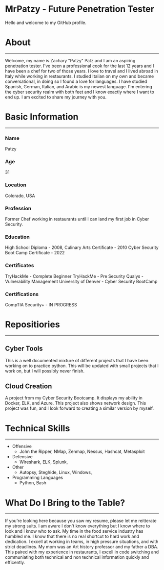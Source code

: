 # MrPatzy - Future Penetration Tester

Hello and welcome to my GitHub profile.

# About
-----

Welcome, my name is Zachary "Patzy" Patz and I am an aspiring penetration tester. I've been a professional cook for the last 12 years and I have been a chef for two of those years. I love to travel and I lived abroad in Italy while working in restaurants. I studied Italian on my own and became conversational, in doing so I found a love for languages. I have studied Spanish, German, Italian, and Arabic is my newest language. I'm entering the cyber security realm with both feet and I know exactly where I want to end up. I am excited to share my journey with you. 

# Basic Information
-----

### Name
 Patzy

### Age
 31

### Location
 Colorado, USA

### Profession
 Former Chef working in restaurants until I can land my first job in Cyber Security. 

### Education
 High School Diploma - 2008,
 Culinary Arts Certificate - 2010
 Cyber Security Boot Camp Certificate - 2022

### Certificates
 TryHackMe - Complete Beginner
 TryHackMe - Pre Security
 Qualys - Vulnerability Management
 University of Denver - Cyber Security BootCamp

### Certifications
 CompTIA Security+ - IN PROGRESS

# Repositiories
----- 

## Cyber Tools

This is a well documented mixture of different projects that I have been working on to practice python. This will be updated with small projects that I work on, but I will possibly never finish. 

## Cloud Creation

A project from my Cyber Security Bootcamp. It displays my ability in Docker, ELK, and Azure. This project also shows network design. This project was fun, and I look forward to creating a similar version by myself. 

# Technical Skills
-----

 - Offensive
    - John the Ripper, NMap, Zenmap, Nessus, Hashcat, Metasploit
 - Defensive 
    - Wireshark, ELK, Splunk, 
 - Other
    - Autopsy, Steghide, Linux, Windows, 
 - Programming Languages
    - Python, Bash

# What Do I Bring to the Table?
-----

If you're looking here because you saw my resume, please let me reitterate my strong suits. I am aware I don't know everything but I know where to look and I know who to ask. My time in the food service industry has humbled me. I know that there is no real shortcut to hard work and dedication. I excell at working in teams, in high pressure situations, and with strict deadlines. My mom was an Art history professor and my father a DBA. This paired with my experience in restaurants, I excell in code switching and communiating both technical and non technical information quickly and efficently. 